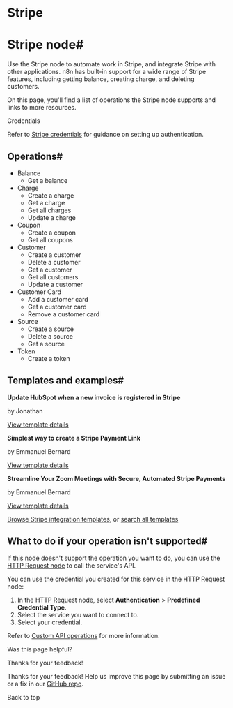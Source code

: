 # Stripe

[ ](https://github.com/n8n-io/n8n-docs/edit/main/docs/integrations/builtin/app-nodes/n8n-nodes-base.stripe.md "Edit this page")

# Stripe node#

Use the Stripe node to automate work in Stripe, and integrate Stripe with other applications. n8n has built-in support for a wide range of Stripe features, including getting balance, creating charge, and deleting customers. 

On this page, you'll find a list of operations the Stripe node supports and links to more resources.

Credentials

Refer to [Stripe credentials](../../credentials/stripe/) for guidance on setting up authentication. 

## Operations#

  * Balance
    * Get a balance
  * Charge
    * Create a charge
    * Get a charge
    * Get all charges
    * Update a charge
  * Coupon
    * Create a coupon
    * Get all coupons
  * Customer
    * Create a customer
    * Delete a customer
    * Get a customer
    * Get all customers
    * Update a customer
  * Customer Card
    * Add a customer card
    * Get a customer card
    * Remove a customer card
  * Source
    * Create a source
    * Delete a source
    * Get a source
  * Token
    * Create a token



## Templates and examples#

**Update HubSpot when a new invoice is registered in Stripe**

by Jonathan

[View template details](https://n8n.io/workflows/1468-update-hubspot-when-a-new-invoice-is-registered-in-stripe/)

**Simplest way to create a Stripe Payment Link**

by Emmanuel Bernard

[View template details](https://n8n.io/workflows/2195-simplest-way-to-create-a-stripe-payment-link/)

**Streamline Your Zoom Meetings with Secure, Automated Stripe Payments**

by Emmanuel Bernard

[View template details](https://n8n.io/workflows/2192-streamline-your-zoom-meetings-with-secure-automated-stripe-payments/)

[Browse Stripe integration templates](https://n8n.io/integrations/stripe/), or [search all templates](https://n8n.io/workflows/)

## What to do if your operation isn't supported#

If this node doesn't support the operation you want to do, you can use the [HTTP Request node](../../core-nodes/n8n-nodes-base.httprequest/) to call the service's API.

You can use the credential you created for this service in the HTTP Request node: 

  1. In the HTTP Request node, select **Authentication** > **Predefined Credential Type**.
  2. Select the service you want to connect to.
  3. Select your credential.



Refer to [Custom API operations](../../../custom-operations/) for more information.

Was this page helpful? 

Thanks for your feedback! 

Thanks for your feedback! Help us improve this page by submitting an issue or a fix in our [GitHub repo](https://github.com/n8n-io/n8n-docs). 

Back to top 
